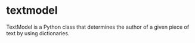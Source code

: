 # textmodel
TextModel is a Python class that determines the author of a given piece of text by using dictionaries.
